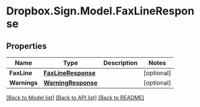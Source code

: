 # Dropbox.Sign.Model.FaxLineResponse

## Properties

Name | Type | Description | Notes
------------ | ------------- | ------------- | -------------
**FaxLine** | [**FaxLineResponse**](FaxLineResponse.md) |    | [optional] 
**Warnings** | [**WarningResponse**](WarningResponse.md) |    | [optional] 

[[Back to Model list]](../README.md#documentation-for-models) [[Back to API list]](../README.md#documentation-for-api-endpoints) [[Back to README]](../README.md)

